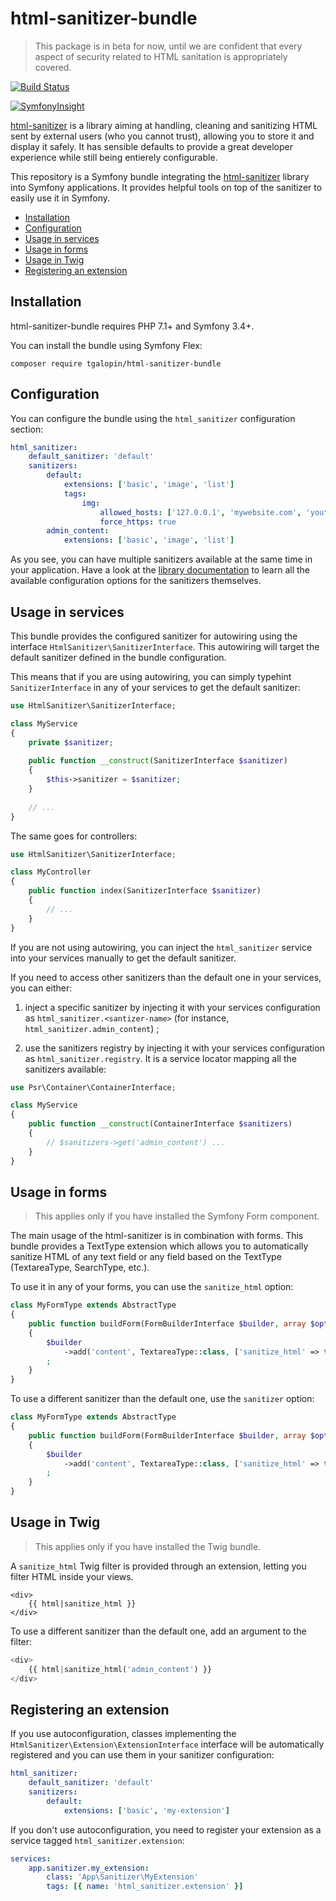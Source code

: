 # html-sanitizer-bundle

> This package is in beta for now, until we are confident that every aspect of security related to HTML
> sanitation is appropriately covered.

[![Build Status](https://travis-ci.org/tgalopin/html-sanitizer-bundle.svg?branch=master)](https://travis-ci.org/tgalopin/html-sanitizer-bundle)

[![SymfonyInsight](https://insight.symfony.com/projects/760ca691-4f3a-4cd6-9b3e-bf131ffc07c7/big.svg)](https://insight.symfony.com/projects/760ca691-4f3a-4cd6-9b3e-bf131ffc07c7)

[html-sanitizer](https://github.com/tgalopin/html-sanitizer)
is a library aiming at handling, cleaning and sanitizing HTML sent by external users
(who you cannot trust), allowing you to store it and display it safely. It has sensible defaults
to provide a great developer experience while still being entierely configurable.

This repository is a Symfony bundle integrating the [html-sanitizer](https://github.com/tgalopin/html-sanitizer)
library into Symfony applications. It provides helpful tools on top of the sanitizer to easily use it in Symfony.

- [Installation](#installation)
- [Configuration](#configuration)
- [Usage in services](#usage-in-services)
- [Usage in forms](#usage-in-forms)
- [Usage in Twig](#usage-in-twig)
- [Registering an extension](#registering-an-extension)

## Installation

html-sanitizer-bundle requires PHP 7.1+ and Symfony 3.4+.

You can install the bundle using Symfony Flex:

```
composer require tgalopin/html-sanitizer-bundle
```

## Configuration

You can configure the bundle using the `html_sanitizer` configuration section:

```yaml
html_sanitizer:
    default_sanitizer: 'default'
    sanitizers:
        default:
            extensions: ['basic', 'image', 'list']
            tags:
                img:
                    allowed_hosts: ['127.0.0.1', 'mywebsite.com', 'youtube.com']
                    force_https: true
        admin_content:
            extensions: ['basic', 'image', 'list']
```

As you see, you can have multiple sanitizers available at the same time in your application.
Have a look at the [library documentation](https://github.com/tgalopin/html-sanitizer) to learn all the available
configuration options for the sanitizers themselves.

## Usage in services

This bundle provides the configured sanitizer for autowiring using the interface 
`HtmlSanitizer\SanitizerInterface`. This autowiring will target the default sanitizer defined
in the bundle configuration.
 
This means that if you are using autowiring, you can simply typehint `SanitizerInterface` in any
of your services to get the default sanitizer:

```php
use HtmlSanitizer\SanitizerInterface;

class MyService
{
    private $sanitizer;
    
    public function __construct(SanitizerInterface $sanitizer)
    {
        $this->sanitizer = $sanitizer;
    }
    
    // ...
}
```

The same goes for controllers:

```php
use HtmlSanitizer\SanitizerInterface;

class MyController
{
    public function index(SanitizerInterface $sanitizer)
    {
        // ...
    }
}
```

If you are not using autowiring, you can inject the `html_sanitizer` service into your services
manually to get the default sanitizer.

If you need to access other sanitizers than the default one in your services, you can either:

1. inject a specific sanitizer by injecting it with your services configuration as
  `html_sanitizer.<santizer-name>` (for instance, `html_sanitizer.admin_content`) ;

2. use the sanitizers registry by injecting it with your services configuration as 
   `html_sanitizer.registry`. It is a service locator mapping all the sanitizers available:
  
```php
use Psr\Container\ContainerInterface;

class MyService
{
    public function __construct(ContainerInterface $sanitizers)
    {
        // $sanitizers->get('admin_content') ...
    }
}
```

## Usage in forms

> This applies only if you have installed the Symfony Form component. 

The main usage of the html-sanitizer is in combination with forms. This bundle provides a TextType extension
which allows you to automatically sanitize HTML of any text field or any field based on the TextType
(TextareaType, SearchType, etc.). 

To use it in any of your forms, you can use the `sanitize_html` option:

```php
class MyFormType extends AbstractType
{
    public function buildForm(FormBuilderInterface $builder, array $options)
    {
        $builder
            ->add('content', TextareaType::class, ['sanitize_html' => true])
        ;
    }
}
```

To use a different sanitizer than the default one, use the `sanitizer` option:

```php
class MyFormType extends AbstractType
{
    public function buildForm(FormBuilderInterface $builder, array $options)
    {
        $builder
            ->add('content', TextareaType::class, ['sanitize_html' => true, 'sanitizer' => 'admin_content'])
        ;
    }
}
```

## Usage in Twig

> This applies only if you have installed the Twig bundle.

A `sanitize_html` Twig filter is provided through an extension, letting you filter HTML inside your views.

```twig
<div>
    {{ html|sanitize_html }}
</div>
```

To use a different sanitizer than the default one, add an argument to the filter:

```php
<div>
    {{ html|sanitize_html('admin_content') }}
</div>
```

## Registering an extension

If you use autoconfiguration, classes implementing the `HtmlSanitizer\Extension\ExtensionInterface` interface
will be automatically registered and you can use them in your sanitizer configuration:

```yaml
html_sanitizer:
    default_sanitizer: 'default'
    sanitizers:
        default:
            extensions: ['basic', 'my-extension']
```

If you don't use autoconfiguration, you need to register your extension as a service tagged `html_sanitizer.extension`:

```yaml
services:
    app.sanitizer.my_extension:
        class: 'App\Sanitizer\MyExtension'
        tags: [{ name: 'html_sanitizer.extension' }]
```
